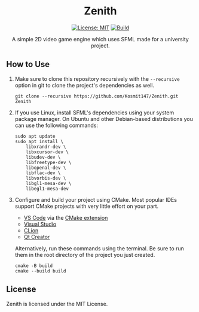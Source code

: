 <div align="center">

# Zenith

[![License: MIT](https://img.shields.io/badge/License-MIT-blue.svg)](https://github.com/Kosmit147/Zenith2D/blob/master/LICENSE.md)
[![Build](https://github.com/Kosmit147/Zenith2D/actions/workflows/ci.yml/badge.svg)](https://github.com/Kosmit147/Zenith2D/actions/workflows/ci.yml)

A simple 2D video game engine which uses SFML made for a university project.

</div>

## How to Use

1. Make sure to clone this repository recursively with the ```--recursive``` option in git to clone the project's dependencies as well.
	```
	git clone --recursive https://github.com/Kosmit147/Zenith.git Zenith
	```
1. If you use Linux, install SFML's dependencies using your system package manager. On Ubuntu and other Debian-based distributions you can use the following commands:
    ```
    sudo apt update
    sudo apt install \
        libxrandr-dev \
        libxcursor-dev \
        libudev-dev \
        libfreetype-dev \
        libopenal-dev \
        libflac-dev \
        libvorbis-dev \
        libgl1-mesa-dev \
        libegl1-mesa-dev
    ```
1. Configure and build your project using CMake. Most popular IDEs support CMake projects with very little effort on your part.
    - [VS Code](https://code.visualstudio.com) via the [CMake extension](https://code.visualstudio.com/docs/cpp/cmake-linux)
    - [Visual Studio](https://docs.microsoft.com/en-us/cpp/build/cmake-projects-in-visual-studio?view=msvc-170)
    - [CLion](https://www.jetbrains.com/clion/features/cmake-support.html)
    - [Qt Creator](https://doc.qt.io/qtcreator/creator-project-cmake.html)

    Alternatively, run these commands using the terminal. Be sure to run them in the root directory of the project you just created.
    ```
    cmake -B build
    cmake --build build
    ```

## License

Zenith is licensed under the MIT License.

